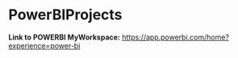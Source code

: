 # PowerBIProjects

**Link to POWERBI MyWorkspace:** https://app.powerbi.com/home?experience=power-bi

